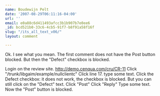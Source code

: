 ```yaml
---
name: Boudewijn Pelt
date: '2007-08-29T06:11:16-04:00'
url: ''
email: e0a88c6d411493afcc3b1b907b7e0ee6
_id: bcd521b0-33c6-4cb5-91f7-b8f91a58f16f
slug: "/its_all_text_v06/"
layout: comment

---
```


Ok. I see what you mean. The first comment does not have the Post button blocked.
But then the "Defect" checkbox is blocked. 

Login on the review site. http://demo.cenqua.com/cru/CR-11
Click "/trunk/libgaim/example/nullclientc"
Click line 17.
type some text.
Click the Defect checkbox: it does not work, the checkbox is blocked.
But you can still click on the "Defect" text.
Click "Post"
Click "Reply"
Type some text.
Now the "Post" button is blocked.
